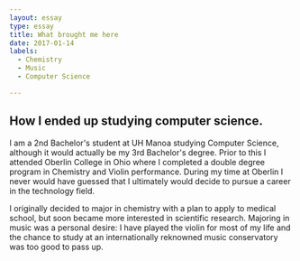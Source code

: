 ```yaml
---
layout: essay
type: essay
title: What brought me here
date: 2017-01-14
labels:
  - Chemistry
  - Music
  - Computer Science

---
```

## How I ended up studying computer science.

I am a 2nd Bachelor's student at UH Manoa studying Computer Science, although it would actually be my 3rd Bachelor's degree. Prior to this I attended Oberlin College in Ohio where I completed a double degree program in Chemistry and Violin performance. During my time at Oberlin I never would have guessed that I ultimately would decide to pursue a career in the technology field.

I originally decided to major in chemistry with a plan to apply to medical school, but soon became more interested in scientific research. Majoring in music was a personal desire: I have played the violin for most of my life and the chance to study at an internationally reknowned music conservatory was too good to pass up. 
